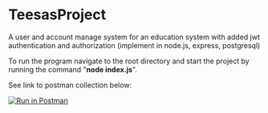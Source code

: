 # TeesasProject
A user and account manage system for an education system with added jwt authentication and authorization (implement in node.js, express, postgresql)

<p>To run the program navigate to the root directory and start the project by running the command "<strong>node index.js</strong>".</p>

<p>See link to postman collection below:</p>

[![Run in Postman](https://run.pstmn.io/button.svg)](https://app.getpostman.com/run-collection/18113839-5bd6674a-93f9-41aa-b193-ea4e6ea993df?action=collection%2Ffork&collection-url=entityId%3D18113839-5bd6674a-93f9-41aa-b193-ea4e6ea993df%26entityType%3Dcollection%26workspaceId%3D3f970064-0ab9-4967-b7d9-3d06c4a242c0)
